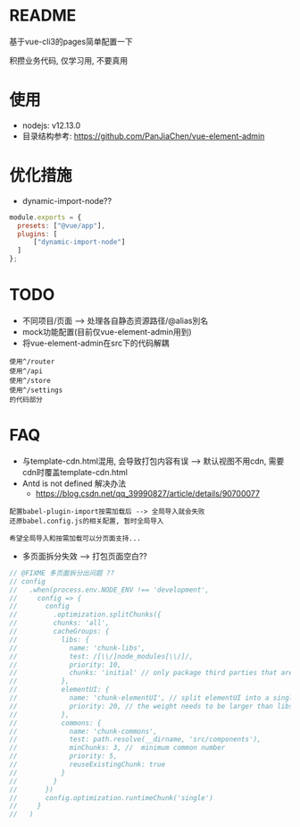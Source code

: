 # README

基于vue-cli3的pages简单配置一下

积攒业务代码, 仅学习用, 不要真用

# 使用

- nodejs: v12.13.0
- 目录结构参考: https://github.com/PanJiaChen/vue-element-admin

# 优化措施

- dynamic-import-node??

```js
module.exports = {
  presets: ["@vue/app"],
  plugins: [
      ["dynamic-import-node"]
  ]
};
```

# TODO

- 不同项目/页面 --> 处理各自静态资源路径/@alias別名
- mock功能配置(目前仅vue-element-admin用到)
- 将vue-element-admin在src下的代码解耦

```
使用^/router 
使用^/api 
使用^/store 
使用^/settings
的代码部分 
```

# FAQ

- 与template-cdn.html混用, 会导致打包内容有误 --> 默认视图不用cdn, 需要cdn时覆盖template-cdn.html
- Antd is not defined 解决办法
    - https://blog.csdn.net/qq_39990827/article/details/90700077

```
配置babel-plugin-import按需加载后 --> 全局导入就会失败 
还原babel.config.js的相关配置, 暂时全局导入

希望全局导入和按需加载可以分页面支持...
```    
    
- 多页面拆分失效 --> 打包页面空白??

```js
// @FIXME 多页面拆分出问题 ??
// config
//   .when(process.env.NODE_ENV !== 'development',
//     config => {
//       config
//         .optimization.splitChunks({
//         chunks: 'all',
//         cacheGroups: {
//           libs: {
//             name: 'chunk-libs',
//             test: /[\\/]node_modules[\\/]/,
//             priority: 10,
//             chunks: 'initial' // only package third parties that are initially dependent
//           },
//           elementUI: {
//             name: 'chunk-elementUI', // split elementUI into a single package
//             priority: 20, // the weight needs to be larger than libs and app or it will be packaged into libs or app
//           },
//           commons: {
//             name: 'chunk-commons',
//             test: path.resolve(__dirname, 'src/components'),
//             minChunks: 3, //  minimum common number
//             priority: 5,
//             reuseExistingChunk: true
//           }
//         }
//       })
//       config.optimization.runtimeChunk('single')
//     }
//   )
```




